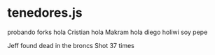 # tenedores.js
probando forks
hola Cristian
hola Makram
hola diego
holiwi soy pepe


Jeff found dead in the broncs
Shot 37 times